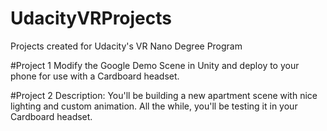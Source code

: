 # UdacityVRProjects
Projects created for Udacity's VR Nano Degree Program 

#Project 1
Modify the Google Demo Scene in Unity and deploy to your phone for use with a Cardboard headset.

#Project 2
Description: You'll be building a new apartment scene with nice lighting and custom animation. All the while, you'll be testing it in your Cardboard headset.
